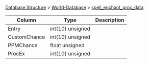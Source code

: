 [Database Structure](Database-Structure) > [World-Database](World-Database) > [spell_enchant_proc_data](spell_enchant_proc_data)

Column | Type | Description
--- | --- | ---
Entry | int(10) unsigned | 
CustomChance | int(10) unsigned | 
PPMChance | float unsigned | 
ProcEx | int(10) unsigned | 
